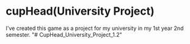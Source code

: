 # cupHead(University Project)
 I've created this game as a project for my university in my 1st year 2nd semester.
"# CupHead_University_Project_1.2" 
